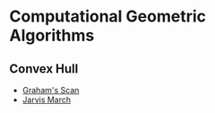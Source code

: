 # Computational Geometric Algorithms
## Convex Hull
  * [Graham's Scan](https://github.com/anzal1/Algorithms/blob/master/Computational%20Geometry/GrahamScan.java)
  * [Jarvis March](https://github.com/anzal1/Algorithms/blob/master/Computational%20Geometry/JarvisMarch.java)
